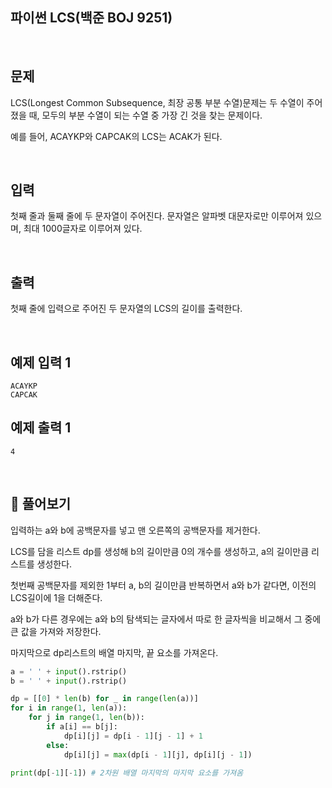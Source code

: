 ## 파이썬 LCS(백준 BOJ 9251)

<br>

## 문제

LCS(Longest Common Subsequence, 최장 공통 부분 수열)문제는 두 수열이 주어졌을 때, 모두의 부분 수열이 되는 수열 중 가장 긴 것을 찾는 문제이다.

예를 들어, ACAYKP와 CAPCAK의 LCS는 ACAK가 된다.

<br>

## 입력

첫째 줄과 둘째 줄에 두 문자열이 주어진다. 문자열은 알파벳 대문자로만 이루어져 있으며, 최대 1000글자로 이루어져 있다.

<br>

## 출력

첫째 줄에 입력으로 주어진 두 문자열의 LCS의 길이를 출력한다.

<br>

## 예제 입력 1

```
ACAYKP
CAPCAK
```

## 예제 출력 1 

```
4
```

<br>

## 📝 풀어보기

입력하는 a와 b에 공백문자를 넣고 맨 오른쪽의 공백문자를 제거한다.

LCS를 담을 리스트 dp를 생성해 b의 길이만큼 0의 개수를 생성하고, a의 길이만큼   리스트를 생성한다.

첫번째 공백문자를 제외한 1부터 a, b의 길이만큼 반복하면서 a와 b가 같다면,  이전의 LCS길이에 1을 더해준다.

a와 b가 다른 경우에는 a와 b의 탐색되는 글자에서 따로 한 글자씩을 비교해서 그 중에 큰 값을 가져와 저장한다.

마지막으로 dp리스트의 배열 마지막, 끝 요소를 가져온다.

``` python
a = ' ' + input().rstrip()
b = ' ' + input().rstrip()

dp = [[0] * len(b) for _ in range(len(a))]
for i in range(1, len(a)):
    for j in range(1, len(b)):
        if a[i] == b[j]: 
            dp[i][j] = dp[i - 1][j - 1] + 1
        else:
            dp[i][j] = max(dp[i - 1][j], dp[i][j - 1])

print(dp[-1][-1]) # 2차원 배열 마지막의 마지막 요소를 가져옴
```

